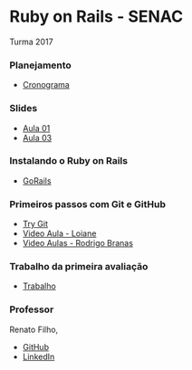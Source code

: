 # Ruby on Rails - SENAC

Turma 2017

### Planejamento

- [Cronograma](https://github.com/renatosousafilho/ror-senac/blob/master/cronograma.md)

### Slides
- [Aula 01](https://www.slideshare.net/renatosousafilho/curso-programao-web-com-ruby-on-rails-aula-01)
- [Aula 03](https://www.slideshare.net/renatosousafilho/curso-programao-web-com-ruby-on-rails-aula-03)

### Instalando o Ruby on Rails
- [GoRails](https://gorails.com/setup/ubuntu/17.04)

### Primeiros passos com Git e GitHub
- [Try Git](https://try.github.io/levels/1/challenges/1)
- [Video Aula - Loiane](https://www.youtube.com/watch?v=UMhskLXJuq4)
- [Video Aulas - Rodrigo Branas](https://www.youtube.com/watch?v=C18qzn7j4SM)

### Trabalho da primeira avaliação
- [Trabalho](https://github.com/renatosousafilho/ror-senac/blob/master/trabalho-01.md)

### Professor
Renato Filho,
- [GitHub](github.com/renatosousafilho)
- [LinkedIn](https://www.linkedin.com/in/renatosousafilho/)
